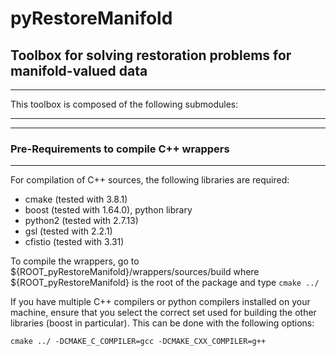 # pyRestoreManifold

## **Toolbox for solving restoration problems for manifold-valued data**

***

This toolbox is composed of the following submodules:

***


***

### **Pre-Requirements to compile C++ wrappers**

***

For compilation of C++ sources, the following libraries are required:

- cmake (tested with 3.8.1)
- boost (tested with 1.64.0), python library
- python2 (tested with 2.7.13)
- gsl (tested with 2.2.1)
- cfistio (tested with 3.31)

To compile the wrappers, go to ${ROOT_pyRestoreManifold}/wrappers/sources/build
where ${ROOT_pyRestoreManifold} is the root of the package and type `cmake ../`

If you have multiple C++ compilers or python compilers installed on your machine,
ensure that you select the correct set used for building the other libraries (boost in particular).
This can be done with the following options:

```Shell
cmake ../ -DCMAKE_C_COMPILER=gcc -DCMAKE_CXX_COMPILER=g++
```
